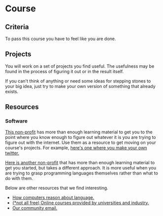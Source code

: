 # Course

## Criteria

To pass this course you have to feel like you are done. 

## Projects

You will work on a set of projects you find useful. The usefulness may be found in the process of figuring it out or in the result itself.

If you can't think of anything or need some ideas for stepping stones to your big idea, just try to make your own version of something that already exists.

## Resources 

### Software

[This non-profit](https://www.freecodecamp.org/learn) has more than enough learning material to get you to the point where you know enough to figure out whatever it is you are trying to figure out with the internet. Use them as a resource to get moving on your course's projects. For example, [here's one where you make your own twitter.](https://www.freecodecamp.org/news/create-a-cross-platform-twitter-clone-with-vue-js/)

[Here is another non-profit](https://exercism.org/) that has more than enough learning material to get you started, but takes a different approach. It is more useful when you are trying to grasp programming languages themselves rather than what to do with them.

Below are other resources that we find interesting.

- [How computers reason about language.](https://www.pinecone.io/learn/nlp/)
- [(*not all free) Online courses provided by universities and industry.](https://www.coursera.org/)
- [Our community email.](mailto:all@jago.community)
